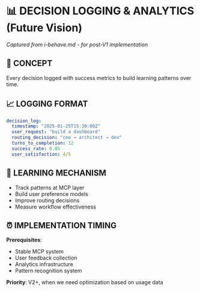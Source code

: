 # 📊 DECISION LOGGING & ANALYTICS (Future Vision)

*Captured from i-behave.md - for post-V1 implementation*

## 🎯 **CONCEPT**

Every decision logged with success metrics to build learning patterns over time.

## 📈 **LOGGING FORMAT**

```yaml
decision_log:
  timestamp: "2025-01-25T15:30:00Z"
  user_request: "build a dashboard"
  routing_decision: "ceo → architect → dev"
  turns_to_completion: 12
  success_rate: 0.85
  user_satisfaction: 4/5
```

## 🧠 **LEARNING MECHANISM**

- Track patterns at MCP layer
- Build user preference models
- Improve routing decisions
- Measure workflow effectiveness

## ⏰ **IMPLEMENTATION TIMING**

**Prerequisites**:
- Stable MCP system
- User feedback collection
- Analytics infrastructure
- Pattern recognition system

**Priority**: V2+, when we need optimization based on usage data